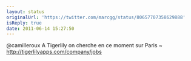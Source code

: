 ```yaml
---
layout: status
originalUrl: 'https://twitter.com/marcgg/status/80657707358629888'
isReply: true
date: 2011-06-14 15:27:50
---
```


@camilleroux A Tigerlily on cherche en ce moment sur Paris ~ http://tigerlilyapps.com/company/jobs
